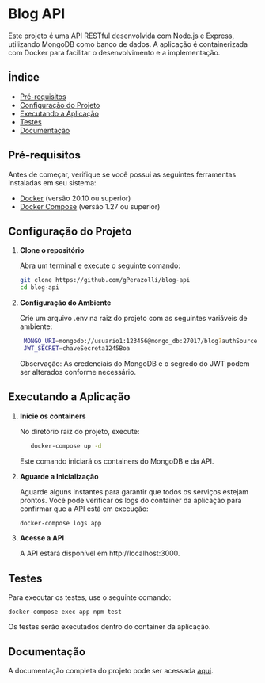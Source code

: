 # Blog API

Este projeto é uma API RESTful desenvolvida com Node.js e Express, utilizando MongoDB como banco de dados. A aplicação é containerizada com Docker para facilitar o desenvolvimento e a implementação.

## Índice

- [Pré-requisitos](#pré-requisitos)
- [Configuração do Projeto](#configuração-do-projeto)
- [Executando a Aplicação](#executando-a-aplicação)
- [Testes](#testes)
- [Documentação](#Documentação)

## Pré-requisitos

Antes de começar, verifique se você possui as seguintes ferramentas instaladas em seu sistema:

- [Docker](https://www.docker.com/get-started) (versão 20.10 ou superior)
- [Docker Compose](https://docs.docker.com/compose/install/) (versão 1.27 ou superior)

## Configuração do Projeto

1. **Clone o repositório**

   Abra um terminal e execute o seguinte comando:

   ```bash
   git clone https://github.com/gPerazolli/blog-api
   cd blog-api

2. **Configuração do Ambiente**

   Crie um arquivo .env na raiz do projeto com as seguintes variáveis de ambiente:

   ```bash
    MONGO_URI=mongodb://usuario1:123456@mongo_db:27017/blog?authSource=admin
    JWT_SECRET=chaveSecreta1245Boa
   ````
     Observação: As credenciais do MongoDB e o segredo do JWT podem ser alterados conforme necessário.

## Executando a Aplicação

1. **Inicie os containers**

    No diretório raiz do projeto, execute:

    ```bash
       docker-compose up -d
    ```
    Este comando iniciará os containers do MongoDB e da API.

2. **Aguarde a Inicialização**

   Aguarde alguns instantes para garantir que todos os serviços estejam prontos. Você pode verificar os logs do container da aplicação para confirmar que a API está em execução:

     ```bash
     docker-compose logs app

3. **Acesse a API**

   A API estará disponível em http://localhost:3000.

  ## Testes

  Para executar os testes, use o seguinte comando:

    
    docker-compose exec app npm test

  Os testes serão executados dentro do container da aplicação.

  ## Documentação

  A documentação completa do projeto pode ser acessada [aqui](docs/Documentação-Técnica.pdf).
  


  



